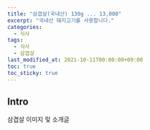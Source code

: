 ```yaml
---
title: "삼겹살(국내산) 130g ... 13,000"
excerpt: "국내산 돼지고기를 사용합니다."
categories: 
  - 식사
tags: 
  - 식사
  - 삼겹살
last_modified_at: 2021-10-11T00:00:00+09:00
toc: true
toc_sticky: true
---
```


## Intro
삼겹살 이미지 및 소개글